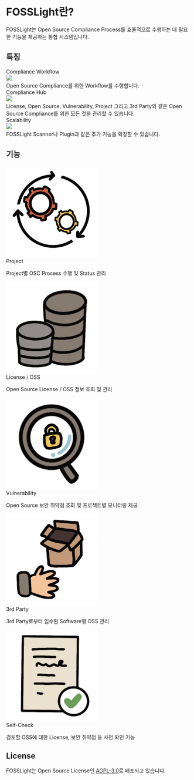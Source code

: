 # FOSSLight란?
FOSSLight는 Open Source Compliance Process를 효율적으로 수행하는 데 필요한 기능을 제공하는 통합 시스템입니다.

## 특징
<div class="flex-container">
  <div class="flex-contents">
    <div>
      <div id="feature_title">
        Compliance Workflow
      </div>
      <div id="feature_img">
        <img src="https://img.icons8.com/pastel-glyph/50/000000/workflow-cycle--v1.png"/>
      </div>
      <div id="feature_content">
        Open Source Compliance를 위한 Workflow를 수행합니다.
      </div>
    </div>
  </div>

  <div class="flex-contents">
    <div>
      <div id="feature_title">
        Compliance Hub
      </div>
      <div id="feature_img">
        <img src="https://img.icons8.com/wired/64/000000/hub.png"/>
      </div>
      <div id="feature_content">
        License, Open Source, Vulnerability, Project 그리고 3rd Party와 같은 Open Source Compliance를 위한 모든 것을 관리할 수 있습니다.
      </div>
    </div>
  </div>

  <div class="flex-contents">
    <div>
      <div id="feature_title">
        Scalability
      </div>
      <div id="feature_img">
        <img src="https://img.icons8.com/wired/64/000000/plugin.png"/>
      </div>
      <div id="feature_content">
        FOSSLight Scanner나 Plugin과 같은 추가 기능을 확장할 수 있습니다.
      </div>
    </div>
  </div>
</div>

## 기능

<div class="person-container">
  <div class="persons js-dropdown-items">
    <div class="person js-dropdown-item">
      <div class="avatar"><img src="about/images/process4.png" alt="" title="Title 1"></div>
      <div class="fullname">Project</div>
      <div class="js-description">
        <p>Project별 OSC Process 수행 및 Status 관리</p>
      </div>
    </div>
    <div class="person js-dropdown-item">
      <div class="avatar"><img src="about/images/data3.png" alt="" title="Title 2"></div>
      <div class="fullname">License / OSS</div>
      <div class="js-description">
        <p>Open Source License / OSS 정보 조회 및 관리</p>
      </div>
    </div>
    <div class="person js-dropdown-item">
      <div class="avatar"><img src="about/images/lock2.png" alt="" title="Title 3"></div>
      <div class="fullname">Vulnerability</div>
      <div class="js-description">
        <p>Open Source 보안 취약점 조회 및 프로젝트별 모니터링 제공</p>
      </div>
    </div>   
    <div class="person js-dropdown-item">
      <div class="avatar"><img src="about/images/3rdparty3.png" alt="" title="Title 3"></div>
      <div class="fullname">3rd Party</div>
      <div class="js-description">
        <p>3rd Party로부터 입수된 Software별 OSS 관리</p>
      </div>
    </div> 
        <div class="person js-dropdown-item">
      <div class="avatar"><img src="about/images/check3.png" alt="" title="Title 3"></div>
      <div class="fullname">Self-Check</div>
      <div class="js-description">
        <p>검토할 OSS에 대한 License, 보안 취약점 등 사전 확인 기능</p>
      </div>
    </div> 
  </div>
</div>

## License
FOSSLight는 Open Source License인 [AGPL-3.0][agpl]로 배포되고 있습니다.

[agpl]: https://github.com/fosslight/fosslight/blob/main/LICENSE
